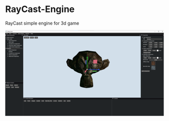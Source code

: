 # RayCast-Engine
RayCast simple engine for 3d game

![alt text](https://github.com/SemyonDyachenko/RayCast-Engine/blob/master/engine1.png?raw=true)
